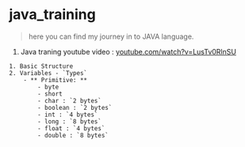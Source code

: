 # java_training
> here you can find my journey in to JAVA language.


1. Java traning youtube video  : [youtube.com/watch?v=LusTv0RlnSU](https://youtube.com/watch?v=LusTv0RlnSU)
```
1. Basic Structure
2. Variables - `Types`
    - ** Primitive: **
        - byte
        - short
        - char : `2 bytes`
        - boolean : `2 bytes`
        - int : `4 bytes`
        - long : `8 bytes`
        - float : `4 bytes`
        - double : `8 bytes`

```
